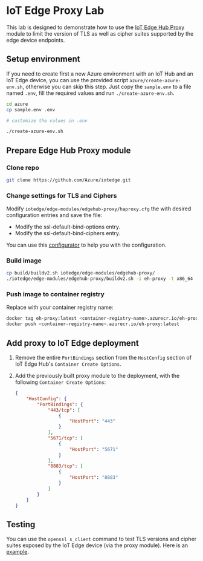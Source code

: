 # IoT Edge Proxy Lab

This lab is designed to demonstrate how to use the [IoT Edge Hub Proxy](https://github.com/Azure/iotedge/blob/main/edge-modules/edgehub-proxy/README.md) module to limit the version of TLS as well as cipher suites supported by the edge device endpoints.

## Setup environment

If you need to create first a new Azure environment with an IoT Hub and an IoT Edge device, you can use the provided script `azure/create-azure-env.sh`, otherwise you can skip this step.
Just copy the `sample.env` to a file named `.env`, fill the required values and run `./create-azure-env.sh`.

```bash
cd azure
cp sample.env .env

# customize the values in .env

./create-azure-env.sh
```

## Prepare Edge Hub Proxy module

### Clone repo

```bash	
git clone https://github.com/Azure/iotedge.git
```

### Change settings for TLS and Ciphers

Modify `iotedge/edge-modules/edgehub-proxy/haproxy.cfg` the with desired configuration entries and save the file:
- Modify the ssl-default-bind-options entry.
- Modify the ssl-default-bind-ciphers entry.

You can use this [configurator](https://ssl-config.mozilla.org/#server=haproxy&version=1.8&config=intermediate&openssl=3.4.0&guideline=5.7) to help you with the configuration.

### Build image

```bash
cp build/buildv2.sh iotedge/edge-modules/edgehub-proxy/
./iotedge/edge-modules/edgehub-proxy/buildv2.sh -i eh-proxy -t x86_64
```

### Push image to container registry

Replace with your container registry name:

```bash
docker tag eh-proxy:latest <container-registry-name>.azurecr.io/eh-proxy:latest
docker push <container-registry-name>.azurecr.io/eh-proxy:latest
```

## Add proxy to IoT Edge deployment

1. Remove the entire `PortBindings` section from the `HostConfig` section of IoT Edge Hub's `Container Create Options`.

2. Add the previously built proxy module to the deployment, with the following `Container Create Options`:

    ```json
    {
        "HostConfig": {
            "PortBindings": {
                "443/tcp": [
                    {
                        "HostPort": "443"
                    }
                ],
                "5671/tcp": [
                    {
                        "HostPort": "5671"
                    }
                ],
                "8883/tcp": [
                    {
                        "HostPort": "8883"
                    }
                ]
            }
        }
    }
    ```

## Testing

You can use the `openssl s_client` command to test TLS versions and cipher suites exposed by the IoT Edge device (via the proxy module). Here is an [example](https://www.feistyduck.com/library/openssl-cookbook/online/ch-testing-with-openssl.html#testing-protocol-support).
